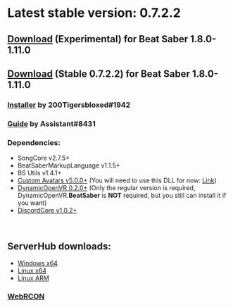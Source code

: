 # Latest stable version: 0.7.2.2

## [Download](https://ci.appveyor.com/api/projects/andruzzzhka/beatsabermultiplayer/artifacts/Output/BeatSaberMultiplayer.zip?job=Configuration%3A%20ClientRelease) (Experimental) for Beat Saber 1.8.0-1.11.0
## [Download](https://ci.appveyor.com/api/buildjobs/qysb981rurlhtlea/artifacts/Output%2FBeatSaberMultiplayer.zip) (Stable 0.7.2.2) for Beat Saber 1.8.0-1.11.0
### [Installer](https://github.com/200Tigersbloxed/BSMulti-Installer/releases) by 200Tigersbloxed#1942
### [Guide](https://bs.assistant.moe/Multiplayer/#Install) by Assistant#8431
### Dependencies:
* SongCore v2.7.5+
* BeatSaberMarkupLanguage v1.1.5+
* BS Utils v1.4.1+
* [Custom Avatars v5.0.0+](https://github.com/nicoco007/BeatSaberCustomAvatars/releases/tag/v5.0.0-beta.7) (You will need to use this DLL for now: [Link](https://github.com/andruzzzhka/BeatSaberMultiplayer/raw/master/Refs/Mods/CustomAvatar.dll))
* [DynamicOpenVR 0.2.0+](https://github.com/nicoco007/DynamicOpenVR/releases/tag/v0.2.0) (Only the regular version is required,  DynamicOpenVR.**BeatSaber** is **NOT** required, but you still can install it if you want)
* [DiscordCore v1.0.2+](https://github.com/andruzzzhka/DiscordCore/releases/tag/1.0.2)

<br/>

## ServerHub downloads:
* [Windows x64](https://ci.appveyor.com/api/projects/andruzzzhka/beatsabermultiplayer/artifacts/output/ServerHub_win-64.zip?job=Configuration%3A%20ServerRelease)
* [Linux x64](https://ci.appveyor.com/api/projects/andruzzzhka/beatsabermultiplayer/artifacts/output/ServerHub_linux-64.zip?job=Configuration%3A%20ServerRelease)
* [Linux ARM](https://ci.appveyor.com/api/projects/andruzzzhka/beatsabermultiplayer/artifacts/output/ServerHub_linux-arm.zip?job=Configuration%3A%20ServerRelease)
### [WebRCON](https://andruzzzhka.github.io/BeatSaberMultiplayer/)
